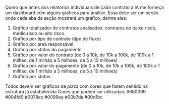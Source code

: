 Quero que antes dos relatórios individuais de cada contrato a IA me forneça um dashboard com alguns gráficos para análise.
Essa deve ser um seção onde cada aba da seção mostrará um gráfico, dentre eles:
1. Gráfico totalizador de contratos analisados: contratos de baixo risco, médio risco ou alto risco.
2. Gráfico por tipo de contrato (tipo de fluxo)
3. Gráfico por área responsável
4. Gráfico por status do pagamento
5. Gráfico por valor do contrato (de 0 a 10k, de 10k a 100k, de 100k a 1 milhao, de 1 milhão a 5 milhoes, de 5 a 10 milhoes)
6. Gráfico por valor do pagamento (de 0 a 10k, de 10k a 100k, de 100k a 1 milhao, de 1 milhão a 5 milhoes, de 5 a 10 milhoes)
7. Gráfico por status

Todos devem ser gráficos de pizza com cores que fazem sentido na estrutura já estabelecida
Cores que podem ser utilizadas: #660099 #004fd0 #0078ec #0099ee #00b7da #00d1bc